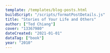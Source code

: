 ```yaml
---
template: /templates/blog-posts.html
buildScript: "/scripts/formatPostDetails.js"
title: "Stories of Your Life and Others"
author: ["Ted Chiang"]
cover: "13367980"
dateCreated: "2021-01-01"
dataTag: ["book"]
year: "2010"
---
```

